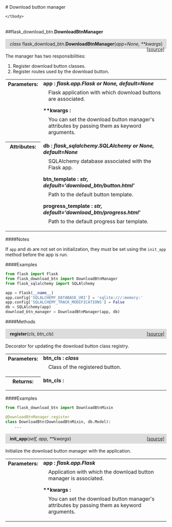 <script src="https://cdn.mathjax.org/mathjax/latest/MathJax.js?config=TeX-AMS-MML_HTMLorMML" type="text/javascript"></script>

<link rel="stylesheet" href="https://assets.readthedocs.org/static/css/readthedocs-doc-embed.css" type="text/css" />

<style>
    a.src-href {
        float: right;
    }
    p.attr {
        margin-top: 0.5em;
        margin-left: 1em;
    }
    p.func-header {
        background-color: gainsboro;
        border-radius: 0.1em;
        padding: 0.5em;
        padding-left: 1em;
    }
    table.field-table {
        border-radius: 0.1em
    }
</style># Download button manager

<table class="docutils field-list field-table" frame="void" rules="none">
    <col class="field-name" />
    <col class="field-body" />
    <tbody valign="top">
        
    </tbody>
</table>



##flask_download_btn.**DownloadBtnManager**

<p class="func-header">
    <i>class</i> flask_download_btn.<b>DownloadBtnManager</b>(<i>app=None, **kwargs</i>) <a class="src-href" target="_blank" href="https://github.com/dsbowen/flask-download-btn/blob/master/flask_download_btn/__init__.py#L14">[source]</a>
</p>

The manager has two responsibilities:

1. Register download button classes.
2. Register routes used by the download button.

<table class="docutils field-list field-table" frame="void" rules="none">
    <col class="field-name" />
    <col class="field-body" />
    <tbody valign="top">
        <tr class="field">
    <th class="field-name"><b>Parameters:</b></td>
    <td class="field-body" width="100%"><b>app : <i>flask.app.Flask or None, default=None</i></b>
<p class="attr">
    Flask application with which download buttons are associated.
</p>
<b>**kwargs : <i></i></b>
<p class="attr">
    You can set the download button manager's attributes by passing them as keyword arguments.
</p></td>
</tr>
<tr class="field">
    <th class="field-name"><b>Attributes:</b></td>
    <td class="field-body" width="100%"><b>db : <i>flask_sqlalchemy.SQLAlchemy or None, default=None</i></b>
<p class="attr">
    SQLAlchemy database associated with the Flask app.
</p>
<b>btn_template : <i>str, default='download_btn/button.html'</i></b>
<p class="attr">
    Path to the default button template.
</p>
<b>progress_template : <i>str, default='download_btn/progress.html'</i></b>
<p class="attr">
    Path to the default progress bar template.
</p></td>
</tr>
    </tbody>
</table>

####Notes

If `app` and `db` are not set on initialization, they must be set using
the `init_app` method before the app is run.

####Examples

```python
from flask import Flask
from flask_download_btn import DownloadBtnManager
from flask_sqlalchemy import SQLAlchemy

app = Flask(__name__)
app.config['SQLALCHEMY_DATABASE_URI'] = 'sqlite:///:memory:'
app.config['SQLALCHEMY_TRACK_MODIFICATIONS'] = False
db = SQLAlchemy(app)
download_btn_manager = DownloadBtnManager(app, db)
```

####Methods



<p class="func-header">
    <i></i> <b>register</b>(<i>cls, btn_cls</i>) <a class="src-href" target="_blank" href="https://github.com/dsbowen/flask-download-btn/blob/master/flask_download_btn/__init__.py#L65">[source]</a>
</p>

Decorator for updating the download button class registry.

<table class="docutils field-list field-table" frame="void" rules="none">
    <col class="field-name" />
    <col class="field-body" />
    <tbody valign="top">
        <tr class="field">
    <th class="field-name"><b>Parameters:</b></td>
    <td class="field-body" width="100%"><b>btn_cls : <i>class</i></b>
<p class="attr">
    Class of the registered button.
</p></td>
</tr>
<tr class="field">
    <th class="field-name"><b>Returns:</b></td>
    <td class="field-body" width="100%"><b>btn_cls : <i></i></b>
<p class="attr">
    
</p></td>
</tr>
    </tbody>
</table>

####Examples

```python
from flask_download_btn import DownloadBtnMixin

@DownloadBtnManager.register
class DownloadBtn(DownloadBtnMixin, db.Model):
    ...
```



<p class="func-header">
    <i></i> <b>init_app</b>(<i>self, app, **kwargs</i>) <a class="src-href" target="_blank" href="https://github.com/dsbowen/flask-download-btn/blob/master/flask_download_btn/__init__.py#L99">[source]</a>
</p>

Initialize the download button manager with the application.

<table class="docutils field-list field-table" frame="void" rules="none">
    <col class="field-name" />
    <col class="field-body" />
    <tbody valign="top">
        <tr class="field">
    <th class="field-name"><b>Parameters:</b></td>
    <td class="field-body" width="100%"><b>app : <i>flask.app.Flask</i></b>
<p class="attr">
    Application with which the download button manager is associated.
</p>
<b>**kwargs : <i></i></b>
<p class="attr">
    You can set the download button manager's attributes by passing them as keyword arguments.
</p></td>
</tr>
    </tbody>
</table>

